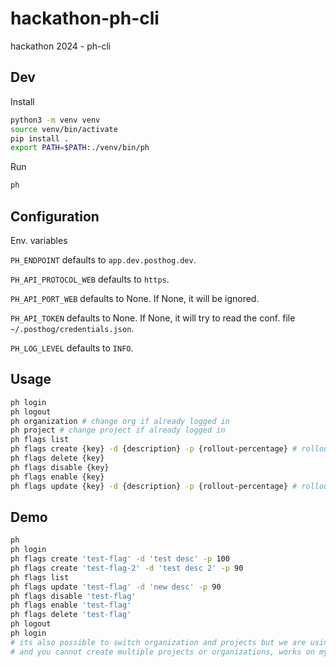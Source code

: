 # hackathon-ph-cli

hackathon 2024 - ph-cli

## Dev

Install

```bash
python3 -m venv venv
source venv/bin/activate
pip install .
export PATH=$PATH:./venv/bin/ph
```

Run

```bash
ph
```

## Configuration

Env. variables

`PH_ENDPOINT` defaults to `app.dev.posthog.dev`.

`PH_API_PROTOCOL_WEB` defaults to `https`.

`PH_API_PORT_WEB` defaults to None. If None, it will be ignored.

`PH_API_TOKEN` defaults to None. If None, it will try to read the conf. file `~/.posthog/credentials.json`.

`PH_LOG_LEVEL` defaults to `INFO`.

## Usage

```bash
ph login
ph logout
ph organization # change org if already logged in
ph project # change project if already logged in
ph flags list
ph flags create {key} -d {description} -p {rollout-percentage} # rollout-percentage defaults to 100
ph flags delete {key}
ph flags disable {key}
ph flags enable {key}
ph flags update {key} -d {description} -p {rollout-percentage} # rollout-percentage defaults to 100
```

## Demo

```bash
ph
ph login
ph flags create 'test-flag' -d 'test desc' -p 100
ph flags create 'test-flag-2' -d 'test desc 2' -p 90
ph flags list
ph flags update 'test-flag' -d 'new desc' -p 90
ph flags disable 'test-flag'
ph flags enable 'test-flag'
ph flags delete 'test-flag'
ph logout
ph login
# its also possible to switch organization and projects but we are using the dev instance
# and you cannot create multiple projects or organizations, works on my machine tho.
```
